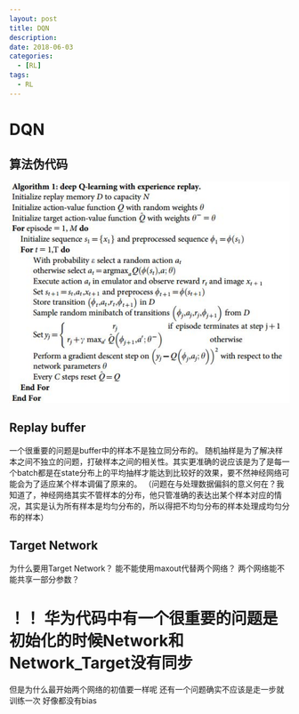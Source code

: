 ```yaml
---
layout: post
title: DQN
description: 
date: 2018-06-03
categories: 
  - [RL]
tags:
  - RL
---
```


# DQN
## 算法伪代码
![](/images/RL/dqn_alg.jpg)

## Replay buffer
一个很重要的问题是buffer中的样本不是独立同分布的。
随机抽样是为了解决样本之间不独立的问题，打破样本之间的相关性。其实更准确的说应该是为了是每一个batch都是在state分布上的平均抽样才能达到比较好的效果，要不然神经网络可能会为了适应某个样本调偏了原来的。
（问题在与处理数据偏斜的意义何在？我知道了，神经网络其实不管样本的分布，他只管准确的表达出某个样本对应的情况，其实是认为所有样本是均匀分布的，所以得把不均匀分布的样本处理成均匀分布的样本）

## Target Network
为什么要用Target Network？
能不能使用maxout代替两个网络？
两个网络能不能共享一部分参数？


# ！！ 华为代码中有一个很重要的问题是初始化的时候Network和Network_Target没有同步
但是为什么最开始两个网络的初值要一样呢
还有一个问题确实不应该是走一步就训练一次
好像都没有bias



